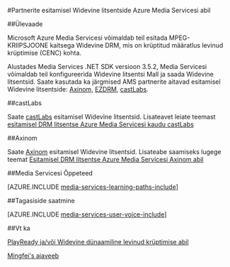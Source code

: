 <properties 
    pageTitle="Partnerite abil saate esitada Widevine litsentside Azure Media Servicesi | Microsoft Azure'i" 
    description="Selles artiklis kirjeldatakse, kuidas saate kasutada Azure Media Services (AMS) voo, mis on dünaamiliselt krüptitud AMS nii PlayReady ja Widevine digitaalõiguste esitamisel. PlayReady litsentsi pärineb Media Services PlayReady litsentsi serveri ja Widevine litsentsi on esitatud castLabs litsentsi serveri." 
    services="media-services" 
    documentationCenter="" 
    authors="Juliako" 
    manager="erikre" 
    editor=""/>

<tags 
    ms.service="media-services" 
    ms.workload="media" 
    ms.tgt_pltfrm="na" 
    ms.devlang="na" 
    ms.topic="article" 
    ms.date="09/26/2016"  
    ms.author="juliako"/>

#<a name="using-partners-to-deliver-widevine-licenses-to-azure-media-services"></a>Partnerite esitamisel Widevine litsentside Azure Media Servicesi abil

##<a name="overview"></a>Ülevaade

Microsoft Azure Media Servicesi võimaldab teil esitada MPEG-KRIIPSJOONE kaitsega Widevine DRM, mis on krüptitud määratlus levinud krüptimise (CENC) kohta.

Alustades Media Services .NET SDK versioon 3.5.2, Media Servicesi võimaldab teil konfigureerida Widevine litsentsi Mall ja saada Widevine litsentsid. Saate kasutada ka järgmised AMS partnerite aitavad esitamisel Widevine litsentside: [Axinom](http://www.axinom.com/press/ibc-axinom-drm-6/), [EZDRM](http://ezdrm.com/), [castLabs](http://castlabs.com/company/partners/azure/).

##<a name="castlabs"></a>castLabs

Saate [castLabs](http://castlabs.com/company/partners/azure/) esitamisel Widevine litsentsid. Lisateavet leiate teemast [esitamisel DRM litsentse Azure Media Servicesi kaudu castLabs](media-services-castlabs-integration.md)

##<a name="axinom"></a>Axinom

Saate [Axinom](http://www.axinom.com/press/ibc-axinom-drm-6/) esitamisel Widevine litsentsid. Lisateabe saamiseks lugege teemat [Esitamisel DRM litsentse Azure Media Servicesi Axinom abil](media-services-axinom-integration.md)


##<a name="media-services-learning-paths"></a>Media Servicesi Õppeteed

[AZURE.INCLUDE [media-services-learning-paths-include](../../includes/media-services-learning-paths-include.md)]

##<a name="provide-feedback"></a>Tagasiside saatmine

[AZURE.INCLUDE [media-services-user-voice-include](../../includes/media-services-user-voice-include.md)]

##<a name="see-also"></a>Vt ka

[PlayReady ja/või Widevine dünaamiline levinud krüptimise abil](media-services-protect-with-drm.md)

[Mingfei's ajaveeb](https://azure.microsoft.com/blog/azure-media-services-adds-google-widevine-packaging-for-delivering-multi-drm-stream/)

